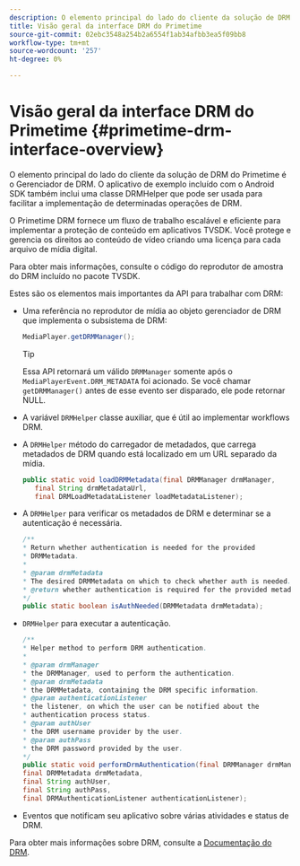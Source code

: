 ```yaml
---
description: O elemento principal do lado do cliente da solução de DRM do Primetime é o Gerenciador de DRM. O aplicativo de exemplo incluído com o Android SDK também inclui uma classe DRMHelper que pode ser usada para facilitar a implementação de determinadas operações de DRM.
title: Visão geral da interface DRM do Primetime
source-git-commit: 02ebc3548a254b2a6554f1ab34afbb3ea5f09bb8
workflow-type: tm+mt
source-wordcount: '257'
ht-degree: 0%

---
```


# Visão geral da interface DRM do Primetime {#primetime-drm-interface-overview}

O elemento principal do lado do cliente da solução de DRM do Primetime é o Gerenciador de DRM. O aplicativo de exemplo incluído com o Android SDK também inclui uma classe DRMHelper que pode ser usada para facilitar a implementação de determinadas operações de DRM.

<!--<a id="section_4DD54E085AB345FE9BE00865E56B28DB"></a>-->

O Primetime DRM fornece um fluxo de trabalho escalável e eficiente para implementar a proteção de conteúdo em aplicativos TVSDK. Você protege e gerencia os direitos ao conteúdo de vídeo criando uma licença para cada arquivo de mídia digital.

Para obter mais informações, consulte o código do reprodutor de amostra do DRM incluído no pacote TVSDK.

Estes são os elementos mais importantes da API para trabalhar com DRM:

* Uma referência no reprodutor de mídia ao objeto gerenciador de DRM que implementa o subsistema de DRM:

  ```java
  MediaPlayer.getDRMManager();
  ```

  >[!TIP]
  >
  >Essa API retornará um válido `DRMManager` somente após o `MediaPlayerEvent.DRM_METADATA` foi acionado. Se você chamar `getDRMManager()` antes de esse evento ser disparado, ele pode retornar NULL.

* A variável `DRMHelper` classe auxiliar, que é útil ao implementar workflows DRM.
* A `DRMHelper` método do carregador de metadados, que carrega metadados de DRM quando está localizado em um URL separado da mídia.

  ```java
  public static void loadDRMMetadata(final DRMManager drmManager,  
     final String drmMetadataUrl,  
     final DRMLoadMetadataListener loadMetadataListener);
  ```

* A `DRMHelper` para verificar os metadados de DRM e determinar se a autenticação é necessária.

  ```java
  /** 
  * Return whether authentication is needed for the provided 
  * DRMMetadata. 
  * 
  * @param drmMetadata 
  * The desired DRMMetadata on which to check whether auth is needed. 
  * @return whether authentication is required for the provided metadata 
  */ 
  public static boolean isAuthNeeded(DRMMetadata drmMetadata);
  ```

* `DRMHelper` para executar a autenticação.

  ```java
  /** 
  * Helper method to perform DRM authentication. 
  * 
  * @param drmManager 
  * the DRMManager, used to perform the authentication. 
  * @param drmMetadata 
  * the DRMMetadata, containing the DRM specific information. 
  * @param authenticationListener 
  * the listener, on which the user can be notified about the 
  * authentication process status. 
  * @param authUser 
  * the DRM username provider by the user. 
  * @param authPass 
  * the DRM password provided by the user. 
  */ 
  public static void performDrmAuthentication(final DRMManager drmManager,  
  final DRMMetadata drmMetadata,  
  final String authUser,  
  final String authPass,  
  final DRMAuthenticationListener authenticationListener);
  ```

* Eventos que notificam seu aplicativo sobre várias atividades e status de DRM.

<!--<a id="section_F58941D68EB94A5EBD1C7454D2A1B17A"></a>-->

Para obter mais informações sobre DRM, consulte a [Documentação do DRM](https://helpx.adobe.com/primetime/user-guide.html).
